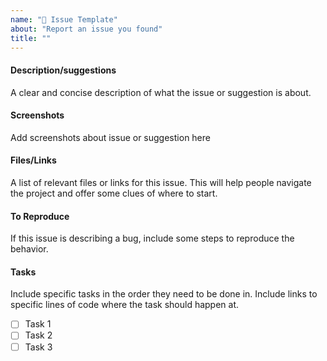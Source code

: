 ```yaml
---
name: "🐞 Issue Template"
about: "Report an issue you found"
title: ""
---
```


#### Description/suggestions

A clear and concise description of what the issue or suggestion is about.

#### Screenshots

Add screenshots about issue or suggestion here

#### Files/Links

A list of relevant files or links for this issue. This will help people navigate the project and offer some clues of where to start.

#### To Reproduce

If this issue is describing a bug, include some steps to reproduce the behavior.

#### Tasks

Include specific tasks in the order they need to be done in. Include links to specific lines of code where the task should happen at.

- [ ] Task 1
- [ ] Task 2
- [ ] Task 3

